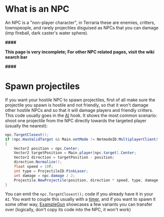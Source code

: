 # What is an NPC

An NPC is a "non-player character", in Terraria these are enemies, critters, townspeople, and rarely projectiles disguised as NPCs that you can damage (imp fireball, dark caster's water sphere).

**####**

**This page is very incomplete; For other NPC related pages, visit the wiki search bar**

**####**

# Spawn projectiles

If you want your hostile NPC to spawn projectiles, first of all make sure the projectile you spawn is hostile and not friendly, so that it won't damage other hostile NPCs and so that it will damage players and friendly critters.
This code usually goes in the [AI](https://docs.tmodloader.net/html/class_terraria_1_1_mod_loader_1_1_mod_n_p_c.html#a942333fc831a20cfb1f77c1309259040) hook. It shows the most common scenario: shoot one projectile from the NPC directly towards the targeted player (usually the nearest):

```csharp
npc.TargetClosest();
if (npc.HasValidTarget && Main.netMode != NetmodeID.MultiplayerClient)
{
    Vector2 position = npc.Center;
    Vector2 targetPosition = Main.player[npc.target].Center;
    Vector2 direction = targetPosition - position;
    direction.Normalize();
    float speed = 10f;
    int type = ProjectileID.PinkLaser;
    int damage = npc.damage / 2;
    Projectile.NewProjectile(position, direction * speed, type, damage, 0f, Main.myPlayer);
}
```

You can emit the `npc.TargetClosest();` code if you already have it in your `AI`. You want to couple this usually with a [timer](https://github.com/tModLoader/tModLoader/wiki/Time-and-Timers), and if you want to spawn it some other way, [ExampleGun](https://github.com/tModLoader/tModLoader/blob/master/ExampleMod/Items/Weapons/ExampleGun.cs?ts=4) showcases a few variants you can transfer over (logically, don't copy its code into the NPC, it won't work)